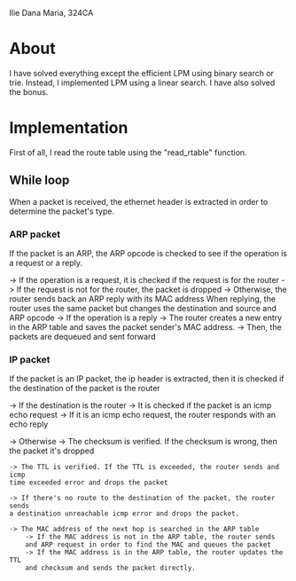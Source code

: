Ilie Dana Maria, 324CA

# About
I have solved everything except the efficient LPM using binary search or trie. Instead, I implemented LPM using a linear search. I have also solved the bonus.

# Implementation

First of all, I read the route table using the "read_rtable" function.

## While loop
When a packet is received, the ethernet header is extracted in order to
determine the packet's type.

### ARP packet
If the packet is an ARP, the ARP opcode is checked to see if the operation
is a request or a reply.

-> If the operation is a request, it is checked if the request is for the router
    -> If the request is not for the router, the packet is dropped
    -> Otherwise, the router sends back an ARP reply with its MAC address
       When replying, the router uses the same packet but changes the
       destination and source and ARP opcode
-> If the operation is a reply
    -> The router creates a new entry in the ARP table and saves the packet 
    sender's MAC address.
    -> Then, the packets are dequeued and sent forward

### IP packet
If the packet is an IP packet, the ip header is extracted, then it is checked
if the destination of the packet is the router

-> If the destination is the router
    -> It is checked if the packet is an icmp echo request
        -> If it is an icmp echo request, the router responds with an echo 
        reply

-> Otherwise
    -> The checksum is verified. If the checksum is wrong, then the packet it's
    dropped

    -> The TTL is verified. If the TTL is exceeded, the router sends and icmp
    time exceeded error and drops the packet

    -> If there's no route to the destination of the packet, the router sends
    a destination unreachable icmp error and drops the packet.

    -> The MAC address of the next hop is searched in the ARP table
        -> If the MAC address is not in the ARP table, the router sends
        and ARP request in order to find the MAC and queues the packet
        -> If the MAC address is in the ARP table, the router updates the TTL
        and checksum and sends the packet directly.
